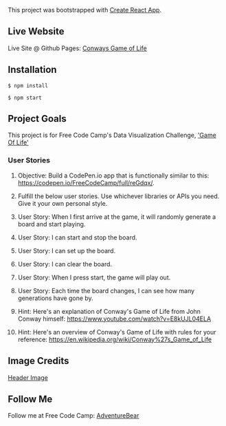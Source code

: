 This project was bootstrapped with [Create React App](https://github.com/facebookincubator/create-react-app).

## Live Website

Live Site @ Github Pages: [Conways Game of Life](https://adventurebear.github.io/game-of-life/)

## Installation

    $ npm install

    $ npm start


## Project Goals

This project is for Free Code Camp's Data Visualization Challenge, ['Game Of Life'](https://www.freecodecamp.com/challenges/build-the-game-of-life)

### User Stories

1. Objective: Build a CodePen.io app that is functionally similar to this: https://codepen.io/FreeCodeCamp/full/reGdqx/.

1. Fulfill the below user stories. Use whichever libraries or APIs you need. Give it your own personal style.

1. User Story: When I first arrive at the game, it will randomly generate a board and start playing.

1. User Story: I can start and stop the board.

1. User Story: I can set up the board.

1. User Story: I can clear the board.

1. User Story: When I press start, the game will play out.

1. User Story: Each time the board changes, I can see how many generations have gone by.

1. Hint: Here's an explanation of Conway's Game of Life from John Conway himself: https://www.youtube.com/watch?v=E8kUJL04ELA

1. Hint: Here's an overview of Conway's Game of Life with rules for your reference: https://en.wikipedia.org/wiki/Conway%27s_Game_of_Life


## Image Credits
[Header Image](https://en.wikipedia.org/wiki/Conway%27s_Game_of_Life)

## Follow Me

Follow me at Free Code Camp:
[AdventureBear](https://www.freecodecamp.com/adventurebear)